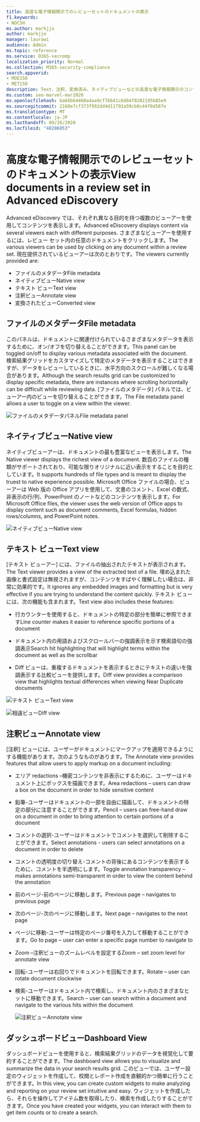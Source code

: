 ```yaml
---
title: 高度な電子情報開示でのレビューセットのドキュメントの表示
f1.keywords:
- NOCSH
ms.author: markjjo
author: markjjo
manager: laurawi
audience: Admin
ms.topic: reference
ms.service: O365-seccomp
localization_priority: Normal
ms.collection: M365-security-compliance
search.appverid:
- MOE150
- MET150
description: Text、注釈、変換済み、ネイティブビューなどの高度な電子情報開示のコンテンツを表示する方法を選択します。
ms.custom: seo-marvel-mar2020
ms.openlocfilehash: ba66b64460a4aa9cf76641c6d84f0282195b85e9
ms.sourcegitcommit: 2160e7cf373f992dd4d11793a59cb8c44f8d587e
ms.translationtype: MT
ms.contentlocale: ja-JP
ms.lasthandoff: 09/26/2020
ms.locfileid: "48286053"
---
```

# <a name="view-documents-in-a-review-set-in-advanced-ediscovery"></a><span data-ttu-id="0550e-103">高度な電子情報開示でのレビューセットのドキュメントの表示</span><span class="sxs-lookup"><span data-stu-id="0550e-103">View documents in a review set in Advanced eDiscovery</span></span>

<span data-ttu-id="0550e-104">Advanced eDiscovery では、それぞれ異なる目的を持つ複数のビューアーを使用してコンテンツを表示します。</span><span class="sxs-lookup"><span data-stu-id="0550e-104">Advanced eDiscovery displays content via several viewers each with different purposes.</span></span> <span data-ttu-id="0550e-105">さまざまなビューアーを使用するには、レビュー セット内の任意のドキュメントをクリックします。</span><span class="sxs-lookup"><span data-stu-id="0550e-105">The various viewers can be used by clicking on any document within a review set.</span></span> <span data-ttu-id="0550e-106">現在提供されているビューアーは次のとおりです。</span><span class="sxs-lookup"><span data-stu-id="0550e-106">The viewers currently provided are:</span></span>

- <span data-ttu-id="0550e-107">ファイルのメタデータ</span><span class="sxs-lookup"><span data-stu-id="0550e-107">File metadata</span></span>
- <span data-ttu-id="0550e-108">ネイティブビュー</span><span class="sxs-lookup"><span data-stu-id="0550e-108">Native view</span></span>
- <span data-ttu-id="0550e-109">テキスト ビュー</span><span class="sxs-lookup"><span data-stu-id="0550e-109">Text view</span></span>
- <span data-ttu-id="0550e-110">注釈ビュー</span><span class="sxs-lookup"><span data-stu-id="0550e-110">Annotate view</span></span>
- <span data-ttu-id="0550e-111">変換されたビュー</span><span class="sxs-lookup"><span data-stu-id="0550e-111">Converted view</span></span>

## <a name="file-metadata"></a><span data-ttu-id="0550e-112">ファイルのメタデータ</span><span class="sxs-lookup"><span data-stu-id="0550e-112">File metadata</span></span>

<span data-ttu-id="0550e-113">このパネルは、ドキュメントに関連付けられているさまざまなメタデータを表示するために、オン/オフを切り替えることができます。</span><span class="sxs-lookup"><span data-stu-id="0550e-113">This panel can be toggled on/off to display various metadata associated with the document.</span></span> <span data-ttu-id="0550e-114">検索結果グリッドをカスタマイズして特定のメタデータを表示することはできますが、データをレビューしているときに、水平方向のスクロールが難しくなる場合があります。</span><span class="sxs-lookup"><span data-stu-id="0550e-114">Although the search results grid can be customized to display specific metadata, there are instances where scrolling horizontally can be difficult while reviewing data.</span></span> <span data-ttu-id="0550e-115">[ファイルのメタデータ] パネルでは、ビューアー内のビューを切り替えることができます。</span><span class="sxs-lookup"><span data-stu-id="0550e-115">The File metadata panel allows a user to toggle on a view within the viewer.</span></span>

![<span data-ttu-id="0550e-116">ファイルのメタデータパネル</span><span class="sxs-lookup"><span data-stu-id="0550e-116">File metadata panel</span></span>
](../media/Reviewimage2.png)

## <a name="native-view"></a><span data-ttu-id="0550e-117">ネイティブビュー</span><span class="sxs-lookup"><span data-stu-id="0550e-117">Native view</span></span>

<span data-ttu-id="0550e-118">ネイティブビューアーは、ドキュメントの最も豊富なビューを表示します。</span><span class="sxs-lookup"><span data-stu-id="0550e-118">The Native viewer displays the richest view of a document.</span></span> <span data-ttu-id="0550e-119">数百のファイルの種類がサポートされており、可能な限りオリジナルに近い表示をすることを目的としています。</span><span class="sxs-lookup"><span data-stu-id="0550e-119">It supports hundreds of file types and is meant to display the truest to native experience possible.</span></span> <span data-ttu-id="0550e-120">Microsoft Office ファイルの場合、ビューアーは Web 版の Office アプリを使用して、文書のコメント、Excel の数式、非表示の行/列、PowerPoint のノートなどのコンテンツを表示します。</span><span class="sxs-lookup"><span data-stu-id="0550e-120">For Microsoft Office files, the viewer uses the web version of Office apps to display content such as document comments, Excel formulas, hidden rows/columns, and PowerPoint notes.</span></span>

![<span data-ttu-id="0550e-121">ネイティブビュー</span><span class="sxs-lookup"><span data-stu-id="0550e-121">Native view</span></span>
](../media/Reviewimage3.png)

## <a name="text-view"></a><span data-ttu-id="0550e-122">テキスト ビュー</span><span class="sxs-lookup"><span data-stu-id="0550e-122">Text view</span></span>

<span data-ttu-id="0550e-123">[テキスト ビューアー] には、ファイルの抽出されたテキストが表示されます。</span><span class="sxs-lookup"><span data-stu-id="0550e-123">The Text viewer provides a view of the extracted text of a file.</span></span> <span data-ttu-id="0550e-124">埋め込まれた画像と書式設定は無視されますが、コンテンツをすばやく理解したい場合は、非常に効果的です。</span><span class="sxs-lookup"><span data-stu-id="0550e-124">It ignores any embedded images and formatting but is very effective if you are trying to understand the content quickly.</span></span> <span data-ttu-id="0550e-125">テキスト ビューには、次の機能も含まれます。</span><span class="sxs-lookup"><span data-stu-id="0550e-125">Text view also includes these features:</span></span>

  - <span data-ttu-id="0550e-126">行カウンターを使用すると、ドキュメントの特定の部分を簡単に参照できます</span><span class="sxs-lookup"><span data-stu-id="0550e-126">Line counter makes it easier to reference specific portions of a document</span></span>

  - <span data-ttu-id="0550e-127">ドキュメント内の用語およびスクロールバーの強調表示を示す検索語句の強調表示</span><span class="sxs-lookup"><span data-stu-id="0550e-127">Search hit highlighting that will highlight terms within the document as well as the scrollbar</span></span>

  - <span data-ttu-id="0550e-128">Diff ビューは、重複するドキュメントを表示するときにテキストの違いを強調表示する比較ビューを提供します。</span><span class="sxs-lookup"><span data-stu-id="0550e-128">Diff view provides a comparison view that highlights textual differences when viewing Near Duplicate documents</span></span>

![<span data-ttu-id="0550e-129">テキスト ビュー</span><span class="sxs-lookup"><span data-stu-id="0550e-129">Text view</span></span>
](../media/Reviewimage4.png)

![<span data-ttu-id="0550e-130">相違ビュー</span><span class="sxs-lookup"><span data-stu-id="0550e-130">Diff view</span></span>
](../media/Reviewimage5.png)

## <a name="annotate-view"></a><span data-ttu-id="0550e-131">注釈ビュー</span><span class="sxs-lookup"><span data-stu-id="0550e-131">Annotate view</span></span>

<span data-ttu-id="0550e-132">[注釈] ビューには、ユーザーがドキュメントにマークアップを適用できるようにする機能があります。次のようなものがあります。</span><span class="sxs-lookup"><span data-stu-id="0550e-132">The Annotate view provides features that allow users to apply markup on a document including:</span></span>

  - <span data-ttu-id="0550e-133">エリア redactions –機密コンテンツを非表示にするために、ユーザーはドキュメント上にボックスを描画できます。</span><span class="sxs-lookup"><span data-stu-id="0550e-133">Area redactions – users can draw a box on the document in order to hide sensitive content</span></span>

  - <span data-ttu-id="0550e-134">鉛筆-ユーザーはドキュメントの一部を自由に描画して、ドキュメントの特定の部分に注意することができます。</span><span class="sxs-lookup"><span data-stu-id="0550e-134">Pencil – users can free-hand draw on a document in order to bring attention to certain portions of a document</span></span>

  - <span data-ttu-id="0550e-135">コメントの選択-ユーザーはドキュメントでコメントを選択して削除することができます。</span><span class="sxs-lookup"><span data-stu-id="0550e-135">Select annotations - users can select annotations on a document in order to delete</span></span>

  - <span data-ttu-id="0550e-136">コメントの透明度の切り替え-コメントの背後にあるコンテンツを表示するために、コメントを半透明にします。</span><span class="sxs-lookup"><span data-stu-id="0550e-136">Toggle annotation transparency – makes annotations semi-transparent in order to view the content behind the annotation</span></span>

  - <span data-ttu-id="0550e-137">前のページ-前のページに移動します。</span><span class="sxs-lookup"><span data-stu-id="0550e-137">Previous page – navigates to previous page</span></span>

  - <span data-ttu-id="0550e-138">次のページ-次のページに移動します。</span><span class="sxs-lookup"><span data-stu-id="0550e-138">Next page – navigates to the next page</span></span>

  - <span data-ttu-id="0550e-139">ページに移動-ユーザーは特定のページ番号を入力して移動することができます。</span><span class="sxs-lookup"><span data-stu-id="0550e-139">Go to page – user can enter a specific page number to navigate to</span></span>

  - <span data-ttu-id="0550e-140">Zoom –注釈ビューのズームレベルを設定する</span><span class="sxs-lookup"><span data-stu-id="0550e-140">Zoom – set zoom level for annotate view</span></span>

  - <span data-ttu-id="0550e-141">回転-ユーザーは右回りでドキュメントを回転できます。</span><span class="sxs-lookup"><span data-stu-id="0550e-141">Rotate – user can rotate document clockwise</span></span>

  - <span data-ttu-id="0550e-142">検索-ユーザーはドキュメント内で検索し、ドキュメント内のさまざまなヒットに移動できます。</span><span class="sxs-lookup"><span data-stu-id="0550e-142">Search – user can search within a document and navigate to the various hits within the document</span></span>
    
    ![<span data-ttu-id="0550e-143">注釈ビュー</span><span class="sxs-lookup"><span data-stu-id="0550e-143">Annotate view</span></span>
    ](../media/Reviewimage1.png)

## <a name="dashboard-view"></a><span data-ttu-id="0550e-144">ダッシュボードビュー</span><span class="sxs-lookup"><span data-stu-id="0550e-144">Dashboard View</span></span> 
<span data-ttu-id="0550e-145">ダッシュボードビューを使用すると、検索結果グリッドのデータを視覚化して要約することができます。</span><span class="sxs-lookup"><span data-stu-id="0550e-145">The dashboard view allows you to visualize and summarize the data in your search results grid.</span></span> <span data-ttu-id="0550e-146">このビューでは、ユーザー設定のウィジェットを作成して、校閲とレポート作成を直観的かつ簡単に行うことができます。</span><span class="sxs-lookup"><span data-stu-id="0550e-146">In this view, you can create custom widgets to make analyzing and reporting on your review set intuitive and easy.</span></span> <span data-ttu-id="0550e-147">ウィジェットを作成したら、それらを操作してアイテム数を取得したり、検索を作成したりすることができます。</span><span class="sxs-lookup"><span data-stu-id="0550e-147">Once you have created your widgets, you can interact with them to get item counts or to create a search.</span></span> 
